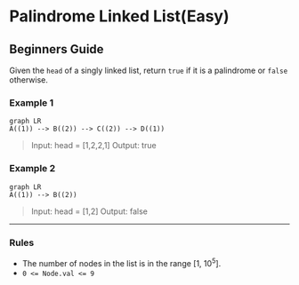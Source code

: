 # Palindrome Linked List(Easy)

## Beginners Guide

Given the `head` of a singly linked list, return `true` if it is a palindrome or `false` otherwise.

### Example 1

```mermaid
graph LR
A((1)) --> B((2)) --> C((2)) --> D((1))
```

> Input: head = [1,2,2,1]
Output: true
### Example 2

```mermaid
graph LR
A((1)) --> B((2))
```

> Input: head = [1,2]
Output: false

---

### Rules

* The number of nodes in the list is in the range [1, 10$^5$].
* `0 <= Node.val <= 9`
